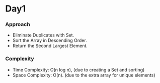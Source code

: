 # Day1

### Approach

- Eliminate Duplicates with Set.
- Sort the Array in Descending Order.
- Return the Second Largest Element.

### Complexity
- Time Complexity: O(n log n), (due to creating a Set and sorting)
- Space Complexity: O(n). (due to the extra array for unique elements)
